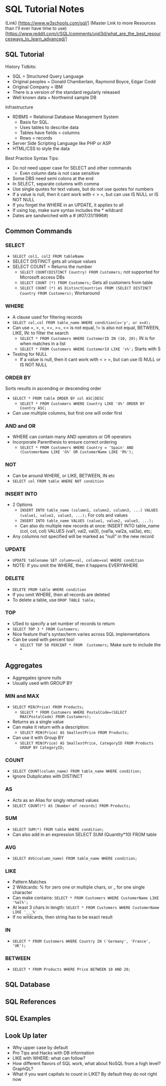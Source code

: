 # SQL Tutorial Notes

(Link) [https://www.w3schools.com/sql/]
(Master Link to more Resources than I'll ever have time to use) [https://www.reddit.com/r/SQL/comments/ujql3d/what_are_the_best_resourcesways_to_learn_advanced/]

## SQL Tutorial

History Tidbits:

* SQL = Structured Query Language
* Original peoples = Donald Chamberlain, Raymond Boyce, Edgar Codd
* Original Company = IBM
* There is a version of the standard regularly released
* Well known data = Northwind sample DB

Infrastructure

* RDBMS = Relational Database Management System
  * Basis for SQL.
  * Uses tables to describe data
  * Tables have fields = columns
  * Rows = records
* Server Side Scripting Language like PHP or ASP
* HTML/CSS to style the data

Best Practice Syntax Tips:

* Do not need upper case for SELECT and other commands
  * Even column data is not case sensitive
* Some DBS need semi colons at the end
* In SELECT, separate columns with comma
* Use single quotes for text values, but do not use quotes for numbers
* If a value is null, then it cant work with < > =, but can use IS NULL or IS NOT NULL
* If you forget the WHERE in an UPDATE, it applies to all
* If using top, make sure syntax includes the * wildcard
* Dates are sandwiched with a # (#07/31/1996#)

## Common Commands

### SELECT

* `SELECT col1, col2 FROM tableName`
* SELECT DISTINCT gets all unique values
* SELECT COUNT = Returns the number
  * ```SELECT COUNT(DISTINCT Country) FROM Customers;``` not supported for Microsoft access DBs
  * ```SELECT COUNT (*) FROM Customers;``` Gets all customers from table
  * ```SELECT COUNT (*) AS DistinctCountries FROM (SELECT DISTINCT Country FROM Customers);``` Workaround

### WHERE

* A clause used for filtering records
* ```SELECT col,col FROM table_name WHERE condition(x='y', or x=4);```
* Can use =, >, <, <=, >=, <> is not equal, != is also not equal, BETWEEN, LIKE, IN:  to filter the search
  * ```SELECT * FROM Customers WHERE CustomerID IN (10, 20);``` IN is for when matches in a list
  * ```SELECT * FROM Customers WHERE CustomerId LIKE 's%';``` Starts with S
* Testing for NULL
  * If a value is null, then it cant work with < > =, but can use IS NULL or IS NOT NULL

### ORDER BY

Sorts results in ascending or descending order

* ```SELECT * FROM table ORDER BY col ASC|DESC```
  * ```SELECT * FROM Customers WHERE Country LIKE 'd%' ORDER BY Country ASC;```
* Can use multiple columns, but first one will order first

### AND and OR

* WHERE can contain many AND operators or OR operators
* Incorporate Parenthesis to ensure correct ordering
  * ```SELECT * FROM Customers WHERE Country = 'Spain' AND (CustomerName LIKE 'G%' OR CustomerName LIKE 'R%');```

### NOT

* Can be around WHERE, or LIKE, BETWEEN, IN etc
* ```SELECT col FROM table WHERE NOT condition```

### INSERT INTO

* 2 Options
  * ```INSERT INTO table_name (column1, column2, column3, ...) VALUES (value1, value2, value3, ...);``` For cols and values 
  * ```INSERT INTO table_name VALUES (value1, value2, value3, ...);```
  * Can also do multiple new records at once: INSERT INTO table_name (col, col, col) VALUES (val1, val2, val3), (val1a, val2a, val3a), etc;
* Any columns not specified will be marked as "null" in the new record

### UPDATE

* ```UPDATE tablename SET column=val, column=val WHERE condition```
* NOTE: If you omit the WHERE, then it happens EVERYWHERE

### DELETE

* ```DELETE FROM table WHERE condition```
* If you omit WHERE, then all records are deleted
* To delete a table, use ```DROP TABLE table;```

### TOP

* USed to specify a set number of records to return
* ```SELECT TOP 3 * FROM Customers;```
* Nice feature that's syntax/term varies across SQL implementations
* Can be used with percent too!
  * ```SELECT TOP 50 PERCENT * FROM  Customers;``` Make sure to include the *

## Aggregates

* Aggregates ignore nulls
* Usually used with GROUP BY

### MIN and MAX

* ```SELECT MIN(Price) FROM Products;```
  * ```SELECT * FROM Customers WHERE PostalCode=(SELECT MAX(PostalCode) FROM Customers);```
* Returns as a single value
* Can make it return with a description:
  * ```SELECT MIN(Price) AS SmallestPrice FROM Products;```
* Can use it with Group BY
  * ```SELECT MIN(Price) AS SmallestPrice, CategoryID FROM Products GROUP BY CategoryID;```

### COUNT

* ```SELECT COUNT(column_name) FROM table_name WHERE condition;```
* Ignore Dubplicates with DISTINCT

### AS

* Acts as an Alias for singly returned values
* ```SELECT COUNT(*) AS [Number of records] FROM Products;```

### SUM

* ```SELECT SUM(*) FROM table WHERE condition;```
* Can also add in an expression SELECT SUM (Quantity*10) FROM table

### AVG

* ```SELECT AVG(column_name) FROM table_name WHERE condition;```

### LIKE

* Pattern Matches 
* 2 Wildcards: % for zero one or multiple chars, or _ for one single character
* Can make contains: ```SELECT * FROM Customers WHERE CustomerName LIKE '%al%';```
* At least 3 chars in length: ```SELECT * FROM Customers WHERE CustomerName LIKE '___%'```
* If no wildcards, then string has to be exact result

### IN

* ```SELECT * FROM Customers WHERE Country IN ('Germany', 'France', 'UK');```

### BETWEEN

* ```SELECT * FROM Products WHERE Price BETWEEN 10 AND 20;```

## SQL Database

## SQL References

## SQL Examples

## Look Up later

* Why upper case by default
* Pro Tips and Hacks with DB information
* LIKE with WHERE: what can follow?
* How different flavors of SQL work, what about NoSQL from a high level? GraphQL?
* What if you want capitals to count in LIKE? By default they do not right now
